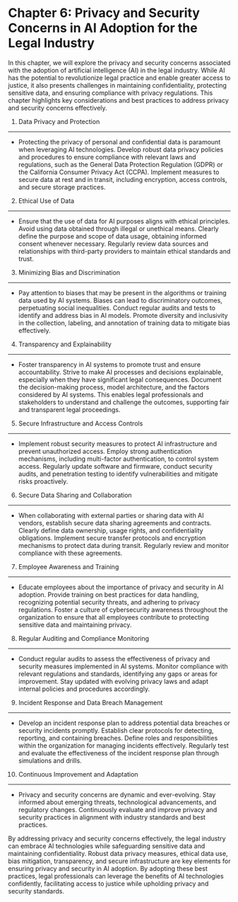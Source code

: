 Chapter 6: Privacy and Security Concerns in AI Adoption for the Legal Industry
==============================================================================

In this chapter, we will explore the privacy and security concerns associated with the adoption of artificial intelligence (AI) in the legal industry. While AI has the potential to revolutionize legal practice and enable greater access to justice, it also presents challenges in maintaining confidentiality, protecting sensitive data, and ensuring compliance with privacy regulations. This chapter highlights key considerations and best practices to address privacy and security concerns effectively.

1. Data Privacy and Protection
------------------------------

* Protecting the privacy of personal and confidential data is paramount when leveraging AI technologies. Develop robust data privacy policies and procedures to ensure compliance with relevant laws and regulations, such as the General Data Protection Regulation (GDPR) or the California Consumer Privacy Act (CCPA). Implement measures to secure data at rest and in transit, including encryption, access controls, and secure storage practices.

2. Ethical Use of Data
----------------------

* Ensure that the use of data for AI purposes aligns with ethical principles. Avoid using data obtained through illegal or unethical means. Clearly define the purpose and scope of data usage, obtaining informed consent whenever necessary. Regularly review data sources and relationships with third-party providers to maintain ethical standards and trust.

3. Minimizing Bias and Discrimination
-------------------------------------

* Pay attention to biases that may be present in the algorithms or training data used by AI systems. Biases can lead to discriminatory outcomes, perpetuating social inequalities. Conduct regular audits and tests to identify and address bias in AI models. Promote diversity and inclusivity in the collection, labeling, and annotation of training data to mitigate bias effectively.

4. Transparency and Explainability
----------------------------------

* Foster transparency in AI systems to promote trust and ensure accountability. Strive to make AI processes and decisions explainable, especially when they have significant legal consequences. Document the decision-making process, model architecture, and the factors considered by AI systems. This enables legal professionals and stakeholders to understand and challenge the outcomes, supporting fair and transparent legal proceedings.

5. Secure Infrastructure and Access Controls
--------------------------------------------

* Implement robust security measures to protect AI infrastructure and prevent unauthorized access. Employ strong authentication mechanisms, including multi-factor authentication, to control system access. Regularly update software and firmware, conduct security audits, and penetration testing to identify vulnerabilities and mitigate risks proactively.

6. Secure Data Sharing and Collaboration
----------------------------------------

* When collaborating with external parties or sharing data with AI vendors, establish secure data sharing agreements and contracts. Clearly define data ownership, usage rights, and confidentiality obligations. Implement secure transfer protocols and encryption mechanisms to protect data during transit. Regularly review and monitor compliance with these agreements.

7. Employee Awareness and Training
----------------------------------

* Educate employees about the importance of privacy and security in AI adoption. Provide training on best practices for data handling, recognizing potential security threats, and adhering to privacy regulations. Foster a culture of cybersecurity awareness throughout the organization to ensure that all employees contribute to protecting sensitive data and maintaining privacy.

8. Regular Auditing and Compliance Monitoring
---------------------------------------------

* Conduct regular audits to assess the effectiveness of privacy and security measures implemented in AI systems. Monitor compliance with relevant regulations and standards, identifying any gaps or areas for improvement. Stay updated with evolving privacy laws and adapt internal policies and procedures accordingly.

9. Incident Response and Data Breach Management
-----------------------------------------------

* Develop an incident response plan to address potential data breaches or security incidents promptly. Establish clear protocols for detecting, reporting, and containing breaches. Define roles and responsibilities within the organization for managing incidents effectively. Regularly test and evaluate the effectiveness of the incident response plan through simulations and drills.

10. Continuous Improvement and Adaptation
-----------------------------------------

* Privacy and security concerns are dynamic and ever-evolving. Stay informed about emerging threats, technological advancements, and regulatory changes. Continuously evaluate and improve privacy and security practices in alignment with industry standards and best practices.

By addressing privacy and security concerns effectively, the legal industry can embrace AI technologies while safeguarding sensitive data and maintaining confidentiality. Robust data privacy measures, ethical data use, bias mitigation, transparency, and secure infrastructure are key elements for ensuring privacy and security in AI adoption. By adopting these best practices, legal professionals can leverage the benefits of AI technologies confidently, facilitating access to justice while upholding privacy and security standards.
